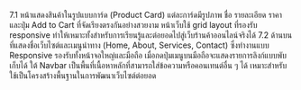 7.1 หน้าแสดงสินค้าในรูปแบบการ์ด (Product Card) แต่ละการ์ดมีรูปภาพ ชื่อ รายละเอียด ราคา และปุ่ม Add to Cart ที่จัดเรียงตรงกันอย่างสวยงาม หน้าเว็บใช้ grid layout ที่รองรับ responsive ทำให้เหมาะทั้งสำหรับการเรียนรู้และต่อยอดไปสู่เว็บร้านค้าออนไลน์จริงได้
7.2 ด้านบนที่แสดงชื่อเว็บไซต์และเมนูนำทาง (Home, About, Services, Contact) ซึ่งทำงานแบบ Responsive รองรับทั้งหน้าจอใหญ่และมือถือ เมื่อกดปุ่มเมนูบนมือถือจะแสดงรายการลิงก์แบบพับเก็บได้ ใต้ Navbar เป็นพื้นที่เนื้อหาหลักที่สามารถใส่ข้อความหรือคอนเทนต์อื่น ๆ ได้ เหมาะสำหรับใช้เป็นโครงสร้างพื้นฐานในการพัฒนาเว็บไซต์ต่อยอด
